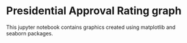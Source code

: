 # Presidential Approval Rating graph

This jupyter notebook contains graphics created using matplotlib and seaborn packages.
